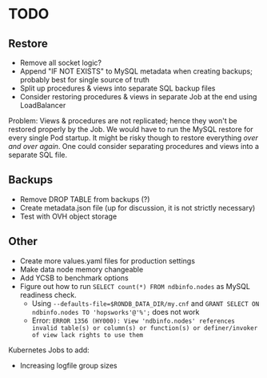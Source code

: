 # TODO

## Restore

- Remove all socket logic?
- Append "IF NOT EXISTS" to MySQL metadata when creating backups; probably best for single source of truth
- Split up procedures & views into separate SQL backup files
- Consider restoring procedures & views in separate Job at the end using LoadBalancer

Problem:
    Views & procedures are not replicated; hence they won't be restored properly by the Job. We would have to run the
    MySQL restore for every single Pod startup. It might be risky though to restore everything *over and over again*.
    One could consider separating procedures and views into a separate SQL file.

## Backups

- Remove DROP TABLE from backups (?)
- Create metadata.json file (up for discussion, it is not strictly necessary)
- Test with OVH object storage

## Other

- Create more values.yaml files for production settings
- Make data node memory changeable
- Add YCSB to benchmark options
- Figure out how to run `SELECT count(*) FROM ndbinfo.nodes` as MySQL readiness check.
  - Using  `--defaults-file=$RONDB_DATA_DIR/my.cnf` and `GRANT SELECT ON ndbinfo.nodes TO 'hopsworks'@'%';` does not work
  - Error: `ERROR 1356 (HY000): View 'ndbinfo.nodes' references invalid table(s) or column(s) or function(s) or definer/invoker of view lack rights to use them`

Kubernetes Jobs to add:
- Increasing logfile group sizes
